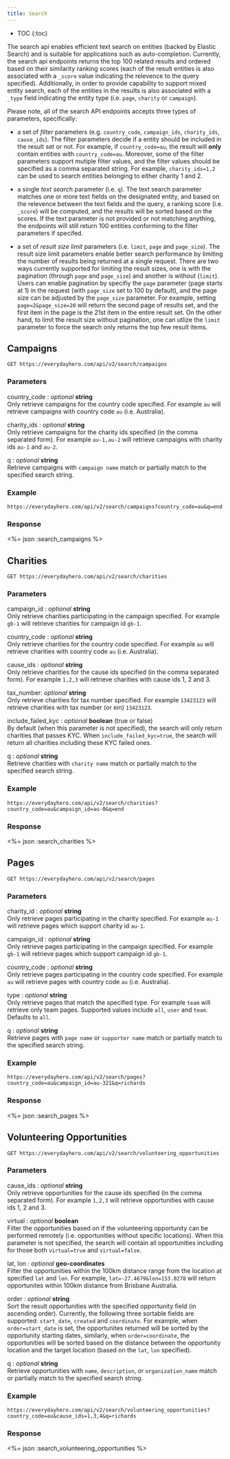 ```yaml
---
title: Search
---
```


* TOC
{:toc}

The search api enables efficient text search on entities (backed by Elastic Search) and is suitable for applications such as auto-completion. Currently, the search api endpoints returns the top 100 related results and ordered based on their similarity ranking scores (each of the result entities is also associated with a `_score` value indicating the relevence to the query specified). Additionally, in order to provide capability to support mixed entity search, each of the entities in the results is also associated with a `_type` field indicating the entity type (i.e. `page`, `charity` or `campaign`).

Please note, all of the search API endpoints accepts three types of parameters, specifically:

* a set of *filter* parameters (e.g. `country_code`, `campaign_ids`, `charity_ids`, `cause_ids`). The filter parameters decide if a entity should be included in the result set or not. For example, if `country_code=au`, the result will **only** contain entities with `country_code=au`. Moreover, some of the filter parameters support mutiple filter values, and the filter values should be specified as a comma separated string. For example, `charity_ids=1,2` can be used to search entities belonging to either charity 1 and 2.

* a single *text search* parameter (i.e. `q`). The text search parameter matches one or more text fields on the designated entity, and based on the relevence between the text fields and the query, a ranking score (i.e. `_score`) will be computed, and the results will be sorted based on the scores. If the text parameter is not provided or not matching anything, the endpoints will still return 100 entities conforming to the filter parameters if specifed.

* a set of *result size limit* parameters (i.e. `limit`, `page` and `page_size`). The result size limit parameters enable better search performance by limiting the number of results being returned at a single request. There are two ways currently supported for limiting the result sizes, one is with the pagination (through `page` and `page_size`) and another is without (`limit`). Users can enable pagination by specifiy the `page` parameter (page starts at 1) in the request (with `page_size` set to 100 by default), and the page size can be adjusted by the `page_size` parameter. For example, setting `page=2&page_size=20` will return the second page of results set, and the first item in the page is the 21st item in the entire result set. On the other hand, to limit the result size without pagination, one can utlize the `limit` parameter to force the search only returns the top few result items.


## Campaigns

    GET https://everydayhero.com/api/v2/search/campaigns

### Parameters

country_code : _optional_ **string**<br/>
Only retrieve campaigns for the country code specified. For example `au`
will retrieve campaigns with country code `au` (i.e. Australia).

charity_ids : _optional_ **string**<br/>
Only retrieve campaigns for the charity ids specified (in the comma separated form). For example `au-1,au-2` will retrieve campaigns with charity ids `au-1` and `au-2`.

q : _optional_ **string**<br/>
Retrieve campaigns with `campaign name` match or partially match to the specified search string.

### Example

    https://everydayhero.com/api/v2/search/campaigns?country_code=au&q=end

### Response

<%= json :search_campaigns %>

## Charities

    GET https://everydayhero.com/api/v2/search/charities

### Parameters

campaign_id : _optional_ **string**<br/>
Only retrieve charities participating in the campaign specified. For example `gb-1`
will retrieve charities for campaign id `gb-1`.

country_code : _optional_ **string**<br/>
Only retrieve charities for the country code specified. For example `au`
will retrieve charities with country code `au` (i.e. Australia).

cause_ids : _optional_ **string**<br/>
Only retrieve charities for the cause ids specified (in the comma separated form). For example `1,2,3` will retrieve charities with cause ids 1, 2 and 3.

tax_number: _optional_ **string**<br/>
Only retrieve charities for tax number specified. For example `13423123` will retrieve charities with tax number (or ein) `13423123`.

include_failed_kyc : _optional_ **boolean** (true or false)<br/>
By default (when this parameter is not specified), the search will only return charities that passes KYC. When `include_failed_kyc=true`, the search will return all charities including these KYC failed ones.

q : _optional_ **string**<br/>
Retrieve charities with `charity name` match or partially match to the specified search string.

### Example

    https://everydayhero.com/api/v2/search/charities?country_code=au&campaign_id=au-0&q=end

### Response

<%= json :search_charities %>

## Pages

    GET https://everydayhero.com/api/v2/search/pages

### Parameters

charity_id : _optional_ **string**<br/>
Only retrieve pages participating in the charity specified. For example `au-1`
will retrieve pages which support charity id `au-1`.

campaign_id : _optional_ **string**<br/>
Only retrieve pages participating in the campaign specified. For example `gb-1`
will retrieve pages which support campaign id `gb-1`.

country_code : _optional_ **string**<br/>
Only retrieve pages participating in the country code specified. For example `au`
will retrieve pages with country code `au` (i.e. Australia).

type : _optional_ **string**<br />
Only retrieve pages that match the specified type. For example `team` will retrieve only team pages. Supported values include `all`, `user` and `team`. Defaults to `all`.

q : _optional_ **string**<br/>
Retrieve pages with `page name` or `supporter name` match or partially match to the specified search string.

### Example

    https://everydayhero.com/api/v2/search/pages?country_code=au&campaign_id=au-321&q=richards

### Response

<%= json :search_pages %>

## Volunteering Opportunities

    GET https://everydayhero.com/api/v2/search/volunteering_opportunities

### Parameters

cause_ids : _optional_ **string**<br/>
Only retrieve opportunities for the cause ids specified (in the comma separated form). For example `1,2,3` will retrieve opportunities with cause ids 1, 2 and 3.

virtual : _optional_ **boolean**<br/>
Filter the opportunities based on if the volunteering opportunity can be performed remotely (i.e. opportunities without specific locations). When this parameter is not specified, the search will contain all opportunities including for those both `virtual=true` and `virtual=false`.

lat, lon : _optional_ **geo-coordinates**<br/>
Filter the opportunities within the 100km distance range from the location at specified `lat` and `lon`. For example, `lat=-27.4679&lon=153.0278` will return opportunites within 100km distance from Brisbane Australia.

order : _optional_ **string**<br/>
Sort the result opportunities with the specified opportunity field (in ascending order). Currently, the following three sortable fields are supported: `start_date`, `created` and `coordinate`. For example, when `order=start_date` is set, the opportunites returned will be sorted by the opportunity starting dates, similarly, when `order=coordinate`, the opportunities will be sorted based on the distance between the opportunity location and the target location (based on the `lat`, `lon` specified).

q : _optional_ **string**<br/>
Retrieve opportunities with `name`, `description`, or `organization_name` match or partially match to the specified search string.

### Example

    https://everydayhero.com/api/v2/search/volunteering_opportunities?country_code=au&cause_ids=1,3,4&q=richards

### Response

<%= json :search_volunteering_opportunities %>
